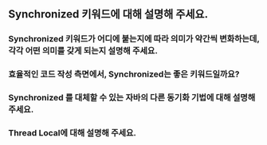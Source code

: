 ## Synchronized 키워드에 대해 설명해 주세요.
### Synchronized 키워드가 어디에 붙는지에 따라 의미가 약간씩 변화하는데, 각각 어떤 의미를 갖게 되는지 설명해 주세요.
### 효율적인 코드 작성 측면에서, Synchronized는 좋은 키워드일까요?
### Synchronized 를 대체할 수 있는 자바의 다른 동기화 기법에 대해 설명해 주세요.
### Thread Local에 대해 설명해 주세요.